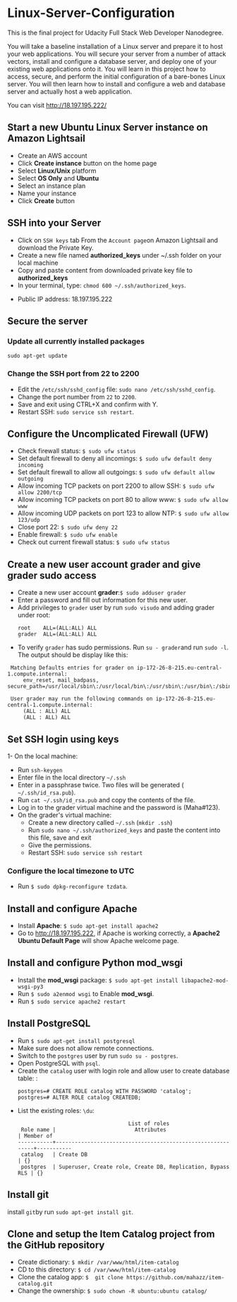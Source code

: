 # Linux-Server-Configuration
This is the final project for Udacity Full Stack Web Developer Nanodegree.

You will take a baseline installation of a Linux server and prepare it to host your web applications. You will secure your server from a number of attack vectors, install and configure a database server, and deploy one of your existing web applications onto it.
You will learn in this project how to access, secure, and perform the initial configuration of a bare-bones Linux server. You will then learn how to install and configure a web and database server and actually host a web application.

You can visit http://18.197.195.222/ 

## Start a new Ubuntu Linux Server instance on Amazon Lightsail
- Create an AWS account
- Click **Create instance** button on the home page
- Select **Linux/Unix** platform
- Select **OS Only** and **Ubuntu**
- Select an instance plan
- Name your instance
- Click **Create** button

## SSH into your Server
- Click on `SSH keys` tab From the `Account page`on Amazon Lightsail and download the Private Key.
- Create a new file named **authorized_keys** under ~/.ssh folder on your local machine
- Copy and paste content from downloaded private key file to **authorized_keys**
- In your terminal, type: `chmod 600 ~/.ssh/authorized_keys`.


* Public IP address: 18.197.195.222

## Secure the server

###  Update all currently installed packages

```
sudo apt-get update
```

###  Change the SSH port from 22 to 2200

- Edit the `/etc/ssh/sshd_config` file: `sudo nano /etc/ssh/sshd_config`.
- Change the port number from `22` to `2200`.
- Save and exit using CTRL+X and confirm with Y.
- Restart SSH: `sudo service ssh restart`.

##  Configure the Uncomplicated Firewall (UFW)

- Check firewall status: `$ sudo ufw status`
- Set default firewall to deny all incomings: `$ sudo ufw default deny incoming`
- Set default firewall to allow all outgoings: `$ sudo ufw default allow outgoing`
- Allow incoming TCP packets on port 2200 to allow SSH: `$ sudo ufw allow 2200/tcp`
- Allow incoming TCP packets on port 80 to allow www: `$ sudo ufw allow www`
- Allow incoming UDP packets on port 123 to allow NTP: `$ sudo ufw allow 123/udp`
- Close port 22: `$ sudo ufw deny 22`
- Enable firewall: `$ sudo ufw enable`
- Check out current firewall status: `$ sudo ufw status`

## Create a new user account **grader** and give **grader** sudo access
- Create a new user account **grader**:`$ sudo adduser grader` 
- Enter a password and fill out information for this new user.
- Add privileges to `grader` user by run `sudo visudo` and adding grader under root:
  ```
  root    ALL=(ALL:ALL) ALL
  grader  ALL=(ALL:ALL) ALL
  ```
- To verify `grader` has sudo permissions. Run `su - grader`and run `sudo -l`. The output should be display like this:
 ```
  Matching Defaults entries for grader on ip-172-26-8-215.eu-central-1.compute.internal:
      env_reset, mail_badpass, secure_path=/usr/local/sbin\:/usr/local/bin\:/usr/sbin\:/usr/bin\:/sbin\:/bin\:/snap/bin
  
  User grader may run the following commands on ip-172-26-8-215.eu-central-1.compute.internal:
      (ALL : ALL) ALL
      (ALL : ALL) ALL
  ```

## Set SSH login using keys
1- On the local machine:
  - Run `ssh-keygen`
  - Enter file in the local directory `~/.ssh`
  - Enter in a passphrase twice. Two files will be generated (  `~/.ssh/id_rsa.pub`).
  - Run `cat ~/.ssh/id_rsa.pub` and copy the contents of the file. 
  - Log in to the grader virtual machine and the password is (Maha#123).
- On the grader's virtual machine:
  - Create a new directory called `~/.ssh` (`mkdir .ssh`)
  - Run `sudo nano ~/.ssh/authorized_keys` and paste the content into this file, save and exit
  - Give the permissions.
  - Restart SSH: `sudo service ssh restart`
  

###  Configure the local timezone to UTC

- Run `$ sudo dpkg-reconfigure tzdata`.

## Install and configure Apache
- Install **Apache**: `$ sudo apt-get install apache2`
- Go to http://18.197.195.222, if Apache is working correctly, a **Apache2 Ubuntu Default Page** will show Apache welcome page.

## Install and configure Python mod_wsgi
- Install the **mod_wsgi** package: `$ sudo apt-get install libapache2-mod-wsgi-py3`
- Run `$ sudo a2enmod wsgi` to Enable **mod_wsgi**.
- Run `$ sudo service apache2 restart`


## Install PostgreSQL
- Run `$ sudo apt-get install postgresql`
- Make sure does not allow remote connections.
- Switch to the `postgres` user by run `sudo su - postgres`.
- Open PostgreSQL with `psql`.
- Create the `catalog` user with login role and allow user to create database table: :
  ```
  postgres=# CREATE ROLE catalog WITH PASSWORD 'catalog';
  postgres=# ALTER ROLE catalog CREATEDB;
  ```
- List the existing roles: `\du`:
  ```
                                     List of roles
   Role name |                         Attributes                         | Member of 
  -----------+------------------------------------------------------------+-----------
   catalog   | Create DB                                                  | {}
   postgres  | Superuser, Create role, Create DB, Replication, Bypass RLS | {}
  ```
## Install git
install `git`by run `sudo apt-get install git`.

## Clone and setup the Item Catalog project from the GitHub repository
- Create dictionary: `$ mkdir /var/www/html/item-catalog `
- CD to this directory: `$ cd /var/www/html/item-catalog `
- Clone the catalog app: `$  git clone https://github.com/mahazz/item-catalog.git`
- Change the ownership: `$ sudo chown -R ubuntu:ubuntu catalog/`
